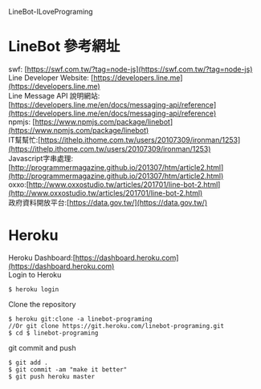 LineBot-ILovePrograming 
# LineBot 參考網址 
swf: [https://swf.com.tw/?tag=node-js](https://swf.com.tw/?tag=node-js)  
Line Developer Website: [https://developers.line.me](https://developers.line.me)  
Line Message API 說明網站: [https://developers.line.me/en/docs/messaging-api/reference](https://developers.line.me/en/docs/messaging-api/reference)  
npmjs: [https://www.npmjs.com/package/linebot](https://www.npmjs.com/package/linebot)  
IT幫幫忙:[https://ithelp.ithome.com.tw/users/20107309/ironman/1253](https://ithelp.ithome.com.tw/users/20107309/ironman/1253)  
Javascript字串處理:[http://programmermagazine.github.io/201307/htm/article2.html](http://programmermagazine.github.io/201307/htm/article2.html)  
oxxo:[http://www.oxxostudio.tw/articles/201701/line-bot-2.html](http://www.oxxostudio.tw/articles/201701/line-bot-2.html)  
政府資料開放平台:[https://data.gov.tw/](https://data.gov.tw/)  
# Heroku  
Heroku Dashboard:[https://dashboard.heroku.com](https://dashboard.heroku.com)  
Login to Heroku  
```
$ heroku login
```
Clone the repository  
```
$ heroku git:clone -a linebot-programing
//Or git clone https://git.heroku.com/linebot-programing.git
$ cd $ linebot-programing
```
git commit and push  
```
$ git add .
$ git commit -am "make it better"
$ git push heroku master
```

